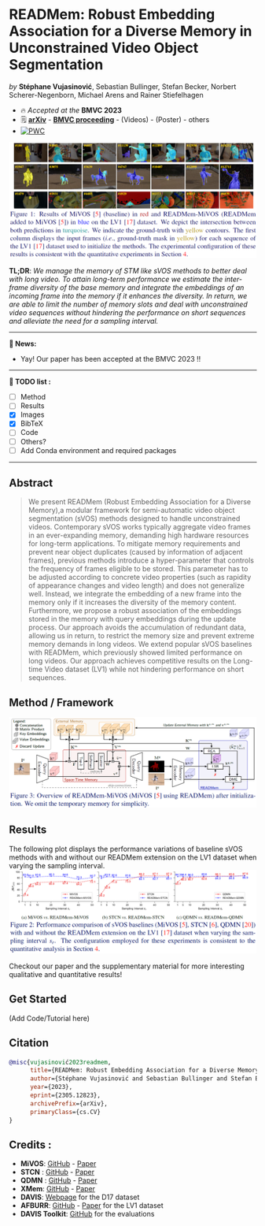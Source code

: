 # READMem: Robust Embedding Association for a Diverse Memory in Unconstrained Video Object Segmentation  

*by* **Stéphane Vujasinović**, Sebastian Bullinger, Stefan Becker, Norbert Scherer-Negenborn, Michael Arens and Rainer Stiefelhagen  

- :fire: *Accepted at the* **BMVC 2023**
- 🗒️ [**arXiv**](https://arxiv.org/pdf/2305.12823.pdf) - [**BMVC proceeding**](https://github.com/Vujas-Eteph/READMem) - (Videos) - (Poster) - others
- [![PWC](https://img.shields.io/endpoint.svg?url=https://paperswithcode.com/badge/readmem-robust-embedding-association-for-a/semi-supervised-video-object-segmentation-on-13)](https://paperswithcode.com/sota/semi-supervised-video-object-segmentation-on-13?p=readmem-robust-embedding-association-for-a)

![FigResults](./img/Qualitative_Results.png)

**TL;DR**: *We manage the memory of STM like sVOS methods to better deal with long video. To attain long-term performance we estimate the inter-frame diversity of the base memory and integrate the embeddings of an incoming frame into the memory if it enhances the diversity. In return, we are able to limit the number of memory slots and deal with unconstrained video sequences without hindering the performance on short sequences and alleviate the need for a sampling interval.*

---

**📰 News:**
- Yay! Our paper has been accepted at the BMVC 2023 !!
  

---

**🚧 TODO list :**
 - [ ] Method
 - [ ] Results
 - [x] Images
 - [x] BibTeX
 - [ ] Code
 - [ ] Others?
 - [ ] Add Conda environment and required packages

---

## Abstract
> We present READMem (Robust Embedding Association for a Diverse Memory),a modular framework for semi-automatic video object segmentation (sVOS) methods designed to handle unconstrained videos. Contemporary sVOS works typically aggregate video frames in an ever-expanding memory, demanding high hardware resources for long-term applications. To mitigate memory requirements and prevent near object duplicates (caused by information of adjacent frames), previous methods introduce a hyper-parameter that controls the frequency of frames eligible to be stored. This parameter has to be adjusted according to concrete video properties (such as rapidity of appearance changes and video length) and does not generalize well. Instead, we integrate the embedding of a new frame into the memory only if it increases the diversity of the memory content. Furthermore, we propose a robust association of the embeddings stored in the memory with query embeddings during the update process. Our approach avoids the accumulation of redundant data, allowing us in return, to restrict the memory size and prevent extreme memory demands in long videos. We extend popular sVOS baselines with READMem, which previously showed limited performance on long videos. Our approach achieves competitive results on the Long-time Video dataset (LV1) while not hindering performance on short sequences.


## Method / Framework
![FigPipeline](./img/Pipeline.png)



## Results
The following plot displays the performance variations of baseline sVOS methods with and without our READMem extension on the LV1 dataset when varying the sampling interval.
![FigResults](./img/Quantitative_Results_LV1.png)


Checkout our paper and the supplementary material for more interesting qualitative and quantitative results!


## Get Started
(Add Code/Tutorial here)



## Citation
```bibtex
@misc{vujasinović2023readmem,
      title={READMem: Robust Embedding Association for a Diverse Memory in Unconstrained Video Object Segmentation}, 
      author={Stéphane Vujasinović and Sebastian Bullinger and Stefan Becker and Norbert Scherer-Negenborn and Michael Arens and Rainer Stiefelhagen},
      year={2023},
      eprint={2305.12823},
      archivePrefix={arXiv},
      primaryClass={cs.CV}
}
```

## Credits :
- **MiVOS**: [GitHub](https://github.com/hkchengrex/MiVOS) - [Paper](https://arxiv.org/pdf/2103.07941.pdf)  
- **STCN** : [GitHub](https://github.com/hkchengrex/STCN) - [Paper](https://arxiv.org/pdf/2106.05210.pdf)  
- **QDMN** : [GitHub](https://github.com/workforai/QDMN) - [Paper](https://arxiv.org/pdf/2207.07922.pdf)  
- **XMem**: [GitHub](https://github.com/hkchengrex/XMem) - [Paper](https://arxiv.org/pdf/2207.07115.pdf)  
- **DAVIS**: [Webpage](https://davischallenge.org/) for the D17 dataset
- **AFBURR**: [GitHub](https://github.com/xmlyqing00/AFB-URR) - [Paper](https://proceedings.neurips.cc/paper/2020/file/234833147b97bb6aed53a8f4f1c7a7d8-Paper.pdf) for the LV1 dataset  
- **DAVIS Toolkit**: [GitHub](https://github.com/workforai/DAVIS-evaluation) for the evaluations  
